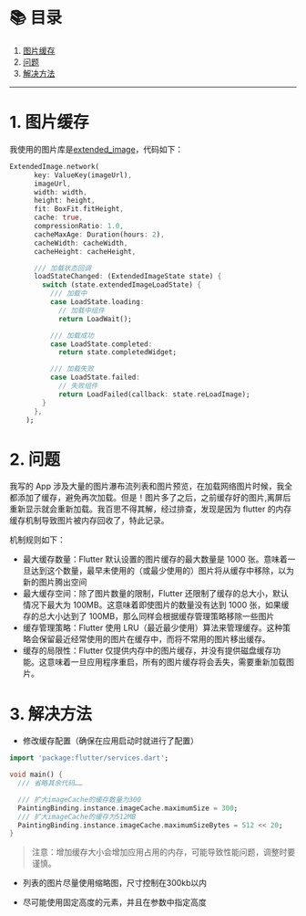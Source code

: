 # 📚 目录

1. [图片缓存](#1-图片缓存)
2. [问题](#2-问题)
3. [解决方法](#3-解决方法)
---

# 1. 图片缓存

我使用的图片库是[extended_image](https://github.com/fluttercandies/extended_image)，代码如下：

```dart
ExtendedImage.network(
      key: ValueKey(imageUrl),
      imageUrl,
      width: width,
      height: height,
      fit: BoxFit.fitHeight,
      cache: true,
      compressionRatio: 1.0,
      cacheMaxAge: Duration(hours: 2),
      cacheWidth: cacheWidth,
      cacheHeight: cacheHeight,

      /// 加载状态回调
      loadStateChanged: (ExtendedImageState state) {
        switch (state.extendedImageLoadState) {
          /// 加载中
          case LoadState.loading:
            // 加载中组件
            return LoadWait();

          /// 加载成功
          case LoadState.completed:
            return state.completedWidget;

          /// 加载失败
          case LoadState.failed:
            // 失败组件
            return LoadFailed(callback: state.reLoadImage);
        }
      },
    );
```

# 2. 问题

我写的 App 涉及大量的图片瀑布流列表和图片预览，在加载网络图片时候，我全都添加了缓存，避免再次加载。但是！图片多了之后，之前缓存好的图片,离屏后重新显示就会重新加载。我百思不得其解，经过排查，发现是因为 flutter 的内存缓存机制导致图片被内存回收了，特此记录。

机制规则如下：

- 最大缓存数量：Flutter 默认设置的图片缓存的最大数量是 1000 张。意味着一旦达到这个数量，最早未使用的（或最少使用的）图片将从缓存中移除，以为新的图片腾出空间
- 最大缓存空间：除了图片数量的限制，Flutter 还限制了缓存的总大小，默认情况下最大为 100MB。这意味着即使图片的数量没有达到 1000 张，如果缓存的总大小达到了 100MB，那么同样会根据缓存管理策略移除一些图片
- 缓存管理策略：Flutter 使用 LRU（最近最少使用）算法来管理缓存。这种策略会保留最近经常使用的图片在缓存中，而将不常用的图片移出缓存。
- 缓存的局限性：Flutter 仅提供内存中的图片缓存，并没有提供磁盘缓存功能。这意味着一旦应用程序重启，所有的图片缓存将会丢失，需要重新加载图片。

# 3. 解决方法

- 修改缓存配置（确保在应用启动时就进行了配置）

```dart
import 'package:flutter/services.dart';

void main() {
  /// 省略其余代码……

  /// 扩大imageCache的缓存数量为300
  PaintingBinding.instance.imageCache.maximumSize = 300;
  /// 扩大imageCache的缓存为512MB
  PaintingBinding.instance.imageCache.maximumSizeBytes = 512 << 20;
}
```

> 注意：增加缓存大小会增加应用占用的内存，可能导致性能问题，调整时要谨慎。

- 列表的图片尽量使用缩略图，尺寸控制在300kb以内

- 尽可能使用固定高度的元素，并且在参数中指定高度
